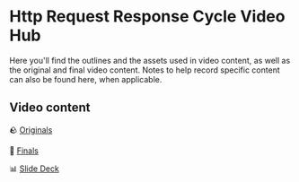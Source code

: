 <h1>
  <span class="headline">Http Request Response Cycle</span>
  <span class="subhead">Video Hub</span>
</h1>

Here you'll find the outlines and the assets used in video content, as well as the original and final video content. Notes to help record specific content can also be found here, when applicable.

## Video content

🪨 [Originals](https://drive.google.com/drive/folders/19GLjdNGmtBWbcAG_Kv1J20Iw7I7YmQTO)

💎 [Finals](https://generalassembly.wistia.com/folders/8nsa0pby34)

📊 [Slide Deck](https://docs.google.com/presentation/d/1DqNWwUtUuOVq6XsU4mBtdY-EDbeowoZAZysKKe-str4/edit)
